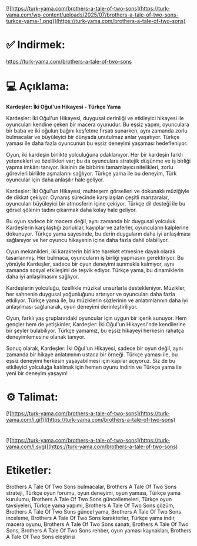 [![https://turk-yama.com/brothers-a-tale-of-two-sons](https://turk-yama.com/wp-content/uploads/2025/07/brothers-a-tale-of-two-sons-turkce-yama-1.png)](https://turk-yama.com/brothers-a-tale-of-two-sons)
# ✅ Indirmek:
https://turk-yama.com/brothers-a-tale-of-two-sons
# 💻 Açıklama:
**Kardeşler: İki Oğul'un Hikayesi - Türkçe Yama**

Kardeşler: İki Oğul'un Hikayesi, duygusal derinliği ve etkileyici hikayesi ile oyuncuları kendine çeken bir macera oyunudur. Bu eşsiz yapım, oyunculara bir baba ve iki oğulun bağını keşfetme fırsatı sunarken, aynı zamanda zorlu bulmacalar ve büyüleyici bir dünyada unutulmaz anlar yaşatıyor. Türkçe yaması ile daha fazla oyuncunun bu eşsiz deneyimi yaşaması hedefleniyor.

Oyun, iki kardeşin birlikte yolculuğuna odaklanıyor. Her bir kardeşin farklı yetenekleri ve özellikleri var; bu da oyunculara stratejik düşünme ve iş birliği yapma imkânı tanıyor. İkisinin de birbirini tamamlayıcı nitelikleri, zorlu görevleri birlikte aşmalarını sağlıyor. Türkçe yama ile bu deneyim, Türk oyuncular için daha anlaşılır hale geliyor.

Kardeşler: İki Oğul'un Hikayesi, muhteşem görselleri ve dokunaklı müziğiyle de dikkat çekiyor. Oynanış sürecinde karşılaşılan çeşitli manzaralar, oyuncuları büyüleyici bir atmosferin içine çekiyor. Türkçe dil desteği ile bu görsel şölenin tadını çıkarmak daha kolay hale geliyor.

Bu oyun sadece bir macera değil, aynı zamanda bir duygusal yolculuk. Kardeşlerin karşılaştığı zorluklar, kayıplar ve zaferler, oyuncuların kalplerine dokunuyor. Türkçe yama sayesinde, bu derin duyguların daha iyi anlaşılması sağlanıyor ve her oyuncu hikayenin içine daha fazla dahil olabiliyor.

Oyun mekanikleri, iki karakterin birlikte hareket etmesine dayalı olarak tasarlanmış. Her bulmaca, oyuncuların iş birliği yapmasını gerektiriyor. Bu yönüyle Kardeşler, sadece bir oyun deneyimi sunmakla kalmıyor, aynı zamanda sosyal etkileşimi de teşvik ediyor. Türkçe yama, bu dinamiklerin daha iyi anlaşılmasını sağlıyor.

Kardeşlerin yolculuğu, özellikle müzikal unsurlarla destekleniyor. Müzikler, her sahnenin duygusal yoğunluğunu artırıyor ve oyuncuları daha fazla etkiliyor. Türkçe yama ile, bu müziklerin sözlerinin ve anlatımlarının daha iyi anlaşılması sağlanarak, oyun deneyimi derinleştiriliyor.

Oyun, farklı yaş gruplarındaki oyuncular için uygun bir içerik sunuyor. Hem gençler hem de yetişkinler, Kardeşler: İki Oğul'un Hikayesi'nde kendilerine bir şeyler bulabiliyor. Türkçe yamamız, bu eşsiz hikayeyi herkesin rahatça deneyimlemesine olanak tanıyor.

Sonuç olarak, Kardeşler: İki Oğul'un Hikayesi, sadece bir oyun değil, aynı zamanda bir hikaye anlatımının ustaca bir örneği. Türkçe yaması ile, bu eşsiz deneyimi herkesin yaşayabilmesi için kapılar açıyoruz. Siz de bu etkileyici yolculuğa katılmak için hemen oyunu indirin ve Türkçe yama ile yeni bir deneyim yaşayın!
# ⚙️ Talimat:
[![https://turk-yama.com/brothers-a-tale-of-two-sons](https://turk-yama.com/i.gif)](https://turk-yama.com/brothers-a-tale-of-two-sons)
#
[![https://turk-yama.com/brothers-a-tale-of-two-sons](https://turk-yama.com/l.svg)](https://turk-yama.com/brothers-a-tale-of-two-sons)
# Etiketler:
Brothers A Tale Of Two Sons bulmacalar, Brothers A Tale Of Two Sons strateji, Türkçe oyun forumu, oyun deneyimi, oyun yaması, Türkçe yama kurulumu, Brothers A Tale Of Two Sons güncellemeleri, Türkçe oyun tavsiyeleri, Türkçe yama yapımı, Brothers A Tale Of Two Sons çözüm, Brothers A Tale Of Two Sons güncel yama, Brothers A Tale Of Two Sons inceleme, Brothers A Tale Of Two Sons karakterler, Türkçe yama indir, macera oyunu, Brothers A Tale Of Two Sons sanatı, Brothers A Tale Of Two Sons, Brothers A Tale Of Two Sons rehber, oyun yaması kaynakları, Brothers A Tale Of Two Sons eleştirisi


